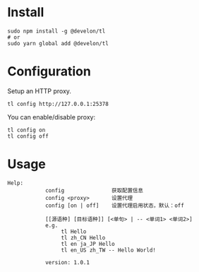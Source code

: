 # Install

```
sudo npm install -g @develon/tl
# or
sudo yarn global add @develon/tl
```

# Configuration

Setup an HTTP proxy.

```
tl config http://127.0.0.1:25378
```

You can enable/disable proxy:

```
tl config on
tl config off
```

# Usage
```
Help:
            config               获取配置信息
            config <proxy>       设置代理
            config [on | off]    设置代理启用状态，默认：off

            [[源语种] [目标语种]] [<单句> | -- <单词1> <单词2>]
            e.g.
                 tl Hello
                 tl zh_CN Hello
                 tl en ja_JP Hello
                 tl en_US zh_TW -- Hello World!

            version: 1.0.1
```
